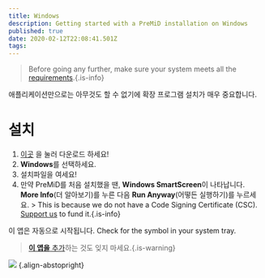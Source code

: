 ```yaml
---
title: Windows
description: Getting started with a PreMiD installation on Windows
published: true
date: 2020-02-12T22:08:41.501Z
tags:
---
```


> Before going any further, make sure your system meets all the [requirements](/install/requirements).{.is-info}

애플리케이션만으로는 아무것도 할 수 없기에 확장 프로그램 설치가 매우 중요합니다.

# 설치
1. [이곳](https://premid.app/downloads) 을 눌러 다운로드 하세요!
2. **Windows**를 선택하세요.
3. 설치파일을 여세요!
4. 만약 PreMiD를 처음 설치했을 땐, **Windows SmartScreen**이 나타납니다. **More Info**(더 알아보기)를 누른 다음 **Run Anyway**(어떻든 실행하기)를 누르세요. > This is because we do not have a Code Signing Certificate (CSC). [Support us](https://www.patreon.com/Timeraa) to fund it.{.is-info}

이 앱은 자동으로 시작됩니다. Check for the symbol in your system tray.

> [**이 앱을** 추가](/install)하는 것도 잊지 마세요.{.is-warning}

![](https://a.icons8.com/djxbtnYm/GBjHDS/svg.svg) {.align-abstopright}